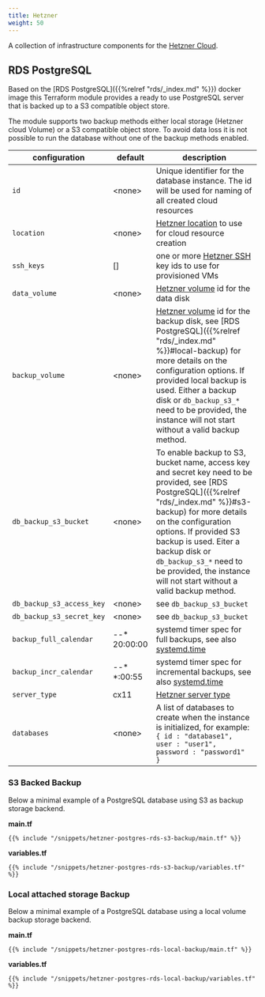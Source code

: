 ```yaml
---
title: Hetzner
weight: 50
---
```


A collection of infrastructure components for the [Hetzner Cloud](https://cloud.hetzner.de).

## RDS PostgreSQL

Based on the [RDS PostgreSQL]({{%relref "rds/_index.md" %}}) docker image this Terraform module provides a
ready to use PostgreSQL server that is backed up to a S3 compatible object store.

The module supports two backup methods either local storage (Hetzner cloud Volume) or a S3 compatible object store. To
avoid data loss it is not possible to run the database without one of the backup methods enabled.

| configuration             | default        | description                                                                                                                                                                                                                                                                                                                                                                                                      |
|---------------------------|----------------|------------------------------------------------------------------------------------------------------------------------------------------------------------------------------------------------------------------------------------------------------------------------------------------------------------------------------------------------------------------------------------------------------------------|
| `id`                      | &lt;none&gt;   | Unique identifier for the database instance. The id will be used for naming of all created cloud resources                                                                                                                                                                                                                                                                                                       |
| `location`                | &lt;none&gt;   | [Hetzner location](https://docs.hetzner.com/cloud/general/locations/) to use for cloud resource creation                                                                                                                                                                                                                                                                                                         |
| `ssh_keys`                | []             | one or more [Hetzner SSH](https://registry.terraform.io/providers/hetznercloud/hcloud/latest/docs/data-sources/ssh_key) key ids to use for provisioned VMs                                                                                                                                                                                                                                                       |
| `data_volume`             | &lt;none&gt;   | [Hetzner volume](https://registry.terraform.io/providers/hetznercloud/hcloud/latest/docs/data-sources/volume) id for the data disk                                                                                                                                                                                                                                                                               |
| `backup_volume`           | &lt;none&gt;   | [Hetzner volume](https://registry.terraform.io/providers/hetznercloud/hcloud/latest/docs/data-sources/volume) id for the backup disk, see [RDS PostgreSQL]({{%relref "rds/_index.md" %}}#local-backup) for more details on the configuration options. If provided local backup is used. Either a backup disk or `db_backup_s3_*` need to be provided, the instance will not start without a valid backup method. |
| `db_backup_s3_bucket`     | &lt;none&gt;   | To enable backup to S3, bucket name, access key and secret key need to be provided, see [RDS PostgreSQL]({{%relref "rds/_index.md" %}}#s3-backup) for more details on the configuration options. If provided S3 backup is used. Eiter a backup disk or `db_backup_s3_*` need to be provided, the instance will not start without a valid backup method.                                                          |
| `db_backup_s3_access_key` | &lt;none&gt;   | see `db_backup_s3_bucket`                                                                                                                                                                                                                                                                                                                                                                                        |
| `db_backup_s3_secret_key` | &lt;none&gt;   | see `db_backup_s3_bucket`                                                                                                                                                                                                                                                                                                                                                                                        |
| `backup_full_calendar`    | *-*-* 20:00:00 | systemd timer spec for full backups, see also [systemd.time](https://man.archlinux.org/man/systemd.time.7)                                                                                                                                                                                                                                                                                                       |
| `backup_incr_calendar`    | *-*-* *:00:55  | systemd timer spec for incremental backups, see also [systemd.time](https://man.archlinux.org/man/systemd.time.7)                                                                                                                                                                                                                                                                                                |
| `server_type`             | cx11           | [Hetzner server type](https://docs.hetzner.com/cloud/servers/overview)                                                                                                                                                                                                                                                                                                                                           |
| `databases`               | &lt;none&gt;   | A list of databases to create when the instance is initialized, for example: ```{ id : "database1", user : "user1", password : "password1" }```                                                                                                                                                                                                                                                                  |

### S3 Backed Backup

Below a minimal example of a PostgreSQL database using S3 as backup storage backend.

**main.tf**

```shell
{{% include "/snippets/hetzner-postgres-rds-s3-backup/main.tf" %}}
```

**variables.tf**

```shell
{{% include "/snippets/hetzner-postgres-rds-s3-backup/variables.tf" %}}
```

### Local attached storage Backup

Below a minimal example of a PostgreSQL database using a local volume backup storage backend.

**main.tf**

```shell
{{% include "/snippets/hetzner-postgres-rds-local-backup/main.tf" %}}
```

**variables.tf**

```shell
{{% include "/snippets/hetzner-postgres-rds-local-backup/variables.tf" %}}

```
